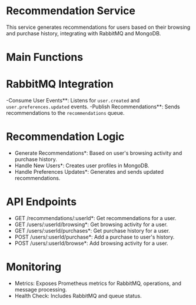 # Recommendation Service

This service generates recommendations for users based on their browsing and purchase history, integrating with RabbitMQ and MongoDB.

# Main Functions

# RabbitMQ Integration

-Consume User Events**: Listens for `user.created` and `user.preferences.updated` events.
-Publish Recommendations**: Sends recommendations to the `recommendations` queue.

# Recommendation Logic

- Generate Recommendations\*: Based on user's browsing activity and purchase history.
- Handle New Users\*: Creates user profiles in MongoDB.
- Handle Preferences Updates\*: Generates and sends updated recommendations.

# API Endpoints

- GET /recommendations/:userId\*: Get recommendations for a user.
- GET /users/:userId/browsing\*: Get browsing activity for a user.
- GET /users/:userId/purchases\*: Get purchase history for a user.
- POST /users/:userId/purchase\*: Add a purchase to user's history.
- POST /users/:userId/browse\*: Add browsing activity for a user.

# Monitoring

- Metrics: Exposes Prometheus metrics for RabbitMQ, operations, and message processing.
- Health Check: Includes RabbitMQ and queue status.
